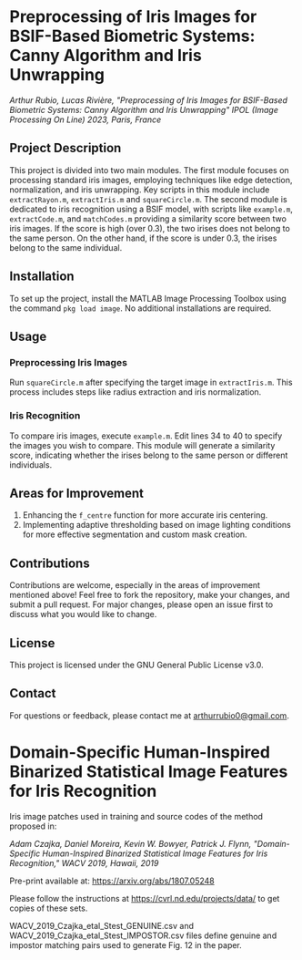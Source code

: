 # Preprocessing of Iris Images for BSIF-Based Biometric Systems: Canny Algorithm and Iris Unwrapping

*Arthur Rubio, Lucas Rivière, "Preprocessing of Iris Images for BSIF-Based Biometric Systems: Canny Algorithm and Iris Unwrapping" IPOL (Image Processing On Line) 2023, Paris, France*

## Project Description
This project is divided into two main modules. The first module focuses on processing standard iris images, employing techniques like edge detection, normalization, and iris unwrapping. Key scripts in this module include `extractRayon.m`, `extractIris.m` and `squareCircle.m`. The second module is dedicated to iris recognition using a BSIF model, with scripts like `example.m`, `extractCode.m`, and `matchCodes.m` providing a similarity score between two iris images. If the score is high (over 0.3), the two irises does not belong to the same person. On the other hand, if the score is under 0.3, the irises belong to the same individual.

## Installation
To set up the project, install the MATLAB Image Processing Toolbox using the command `pkg load image`. No additional installations are required.

## Usage
### Preprocessing Iris Images
Run `squareCircle.m` after specifying the target image in `extractIris.m`. This process includes steps like radius extraction and iris normalization.

### Iris Recognition
To compare iris images, execute `example.m`. Edit lines 34 to 40 to specify the images you wish to compare. This module will generate a similarity score, indicating whether the irises belong to the same person or different individuals.

## Areas for Improvement
1. Enhancing the `f_centre` function for more accurate iris centering.
2. Implementing adaptive thresholding based on image lighting conditions for more effective segmentation and custom mask creation.

## Contributions
Contributions are welcome, especially in the areas of improvement mentioned above! Feel free to fork the repository, make your changes, and submit a pull request. For major changes, please open an issue first to discuss what you would like to change.

## License
This project is licensed under the GNU General Public License v3.0.

## Contact
For questions or feedback, please contact me at [arthurrubio0@gmail.com](mailto:arthurrubio0@gmail.com).



# Domain-Specific Human-Inspired Binarized Statistical Image Features for Iris Recognition

Iris image patches used in training and source codes of the method proposed in:

*Adam Czajka, Daniel Moreira, Kevin W. Bowyer, Patrick J. Flynn, "Domain-Specific Human-Inspired Binarized Statistical Image Features for Iris Recognition," WACV 2019, Hawaii, 2019*

Pre-print available at: https://arxiv.org/abs/1807.05248

Please follow the instructions at https://cvrl.nd.edu/projects/data/ to get copies of these sets.

WACV_2019_Czajka_etal_Stest_GENUINE.csv and WACV_2019_Czajka_etal_Stest_IMPOSTOR.csv files define genuine and impostor matching pairs used to generate Fig. 12 in the paper.